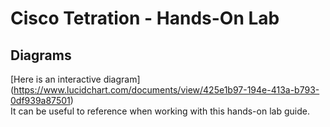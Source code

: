 # Cisco Tetration - Hands-On Lab
  
## Diagrams
  
[Here is an interactive diagram] (https://www.lucidchart.com/documents/view/425e1b97-194e-413a-b793-0df939a87501)  
It can be useful to reference when working with this hands-on lab guide. 
